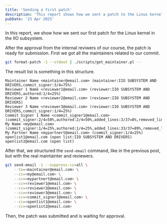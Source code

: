 ```yaml
---
title: 'Sending a first patch'
description: 'This report shows how we sent a patch to the Linux kernel'
pubDate: '23 Apr 2025'
---
```


In this report, we show how we sent our first patch for the Linux kernel in the IIO subsystem.


After the approval from the internal reviwers of our course, the patch is ready for submission. First we got all the maintainers related to our commit.

```sh
git format-patch -1 --stdout | ./scripts/get_maintainer.pl --
```

The result list is something in this structure.

```
Maintainer Name <maintainer@email.com> (maintainer:IIO SUBSYSTEM AND DRIVERS,commit_signer:3/4=75%)
Reviewer 1 Name <reviewer1@email.com> (reviewer:IIO SUBSYSTEM AND DRIVERS,authored:1/4=25%)
Reviewer 2 Name <reviewer2@email.com> (reviewer:IIO SUBSYSTEM AND DRIVERS)
Reviewer 3 Name <reviewer3@email.com> (reviewer:IIO SUBSYSTEM AND DRIVERS,commit_signer:1/4=25%)
Commit Signer 1 Name <commit_signer1@email.com> (commit_signer:2/4=50%,authored:2/4=50%,added_lines:3/37=8%,removed_lines:3/56=5%)
My Name <my@email.com> (commit_signer:1/4=25%,authored:1/4=25%,added_lines:33/37=89%,removed_lines:52/56=93%)
My Partner Name <mypartnert@email.com> (commit_signer:1/4=25%)
openlist1@email.com (open list:IIO SUBSYSTEM AND DRIVERS)
openlist2@email.com (open list)

```

After that, we structured the `send-email` command, like in the previous post, but with the real maintainter and reviewers.

```sh
git send-email -1 --suppress-cc=all \
    --to=<maintainer@email.com> \
    --cc=<my@email.com> \
    --cc=<mypartnert@email.com> \
    --cc=<reviewer1@email.com> \
    --cc=<reviewer2@email.com> \
    --cc=<reviewer3@email.com> \
    --cc=<commit_signer1@email.com> \
    --cc=<openlist1@email.com> \
    --cc=<openlist2@email.com>
```

Then, the patch was submitted and is waiting for approval.
